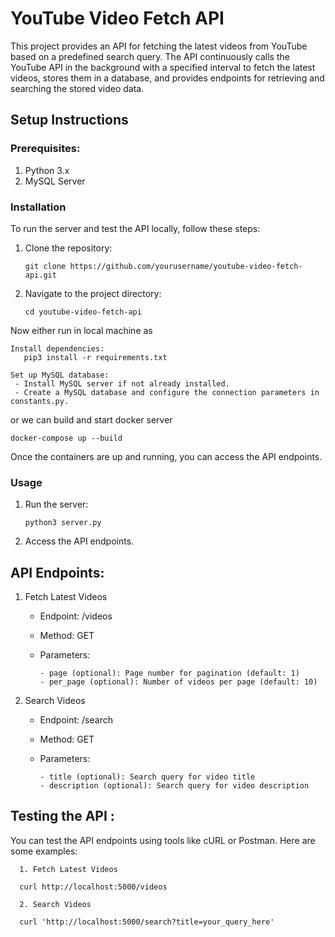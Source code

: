 # YouTube Video Fetch API

This project provides an API for fetching the latest videos from YouTube based on a predefined search query.
The API continuously calls the YouTube API in the background with a specified interval to fetch the latest videos,
stores them in a database, and provides endpoints for retrieving and searching the stored video data.


## Setup Instructions

### Prerequisites:
1. Python 3.x
2. MySQL Server


### Installation
To run the server and test the API locally, follow these steps:
  1. Clone the repository:
     ```
     git clone https://github.com/yourusername/youtube-video-fetch-api.git
      ```
     
  3. Navigate to the project directory:
     ```
     cd youtube-video-fetch-api
     ```

  Now either run in local machine as
     
    Install dependencies:
       pip3 install -r requirements.txt
     
    Set up MySQL database:
     - Install MySQL server if not already installed.
     - Create a MySQL database and configure the connection parameters in constants.py.
    
or we can build and start docker server
```
docker-compose up --build
```
Once the containers are up and running, you can access the API endpoints.



### Usage
  1. Run the server:
     ```
     python3 server.py
     ```
  3. Access the API endpoints.
  



## API Endpoints:

  1. Fetch Latest Videos
      - Endpoint: /videos
      - Method: GET
      - Parameters:
    
        
            - page (optional): Page number for pagination (default: 1)
            - per_page (optional): Number of videos per page (default: 10)
  2. Search Videos
      - Endpoint: /search
      - Method: GET
      - Parameters:
    
        
            - title (optional): Search query for video title
            - description (optional): Search query for video description
   
## Testing the API :

  You can test the API endpoints using tools like cURL or Postman. Here are some examples:

      1. Fetch Latest Videos
      
      curl http://localhost:5000/videos
      
      2. Search Videos
      
      curl 'http://localhost:5000/search?title=your_query_here'
  
